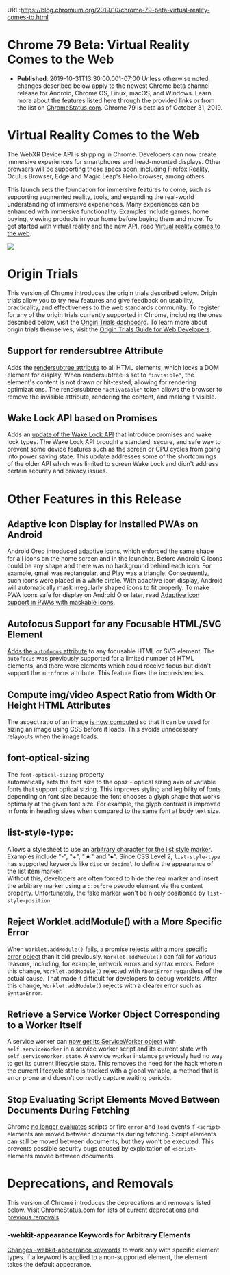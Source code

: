 URL:https://blog.chromium.org/2019/10/chrome-79-beta-virtual-reality-comes-to.html
# Chrome 79 Beta: Virtual Reality Comes to the Web
- **Published**: 2019-10-31T13:30:00.001-07:00
Unless otherwise noted, changes described below apply to the newest Chrome beta channel release for Android, Chrome OS, Linux, macOS, and Windows. Learn more about the features listed here through the provided links or from the list on [ChromeStatus.com](https://www.chromestatus.com/features#milestone%3D79). Chrome 79 is beta as of October 31, 2019.  

Virtual Reality Comes to the Web
================================

The WebXR Device API is shipping in Chrome. Developers can now create immersive experiences for smartphones and head-mounted displays. Other browsers will be supporting these specs soon, including Firefox Reality, Oculus Browser, Edge and Magic Leap's Helio browser, among others.  
  
This launch sets the foundation for immersive features to come, such as supporting augmented reality, tools, and expanding the real-world understanding of immersive experiences. Many experiences can be enhanced with immersive functionality. Examples include games, home buying, viewing products in your home before buying them and more. To get started with virtual reality and the new API, read [Virtual reality comes to the web](https://web.dev/vr-comes-to-the-web/).  
  
![](https://lh3.googleusercontent.com/zFVgcyP5KmH5QEn4KK7VpxA9oCJ-ANHbeYoDemIq1LN2hsbelZ8pdBz0wTw8U6rVdSSrTGsHcUCkgC5LsO1xmmvheZIZNio-JDJkTV2weAm5nbVll2E5LZ9PzLVA1UVdatkYPNfr)  

Origin Trials
=============

This version of Chrome introduces the origin trials described below. Origin trials allow you to try new features and give feedback on usability, practicality, and effectiveness to the web standards community. To register for any of the origin trials currently supported in Chrome, including the ones described below, visit the [Origin Trials dashboard](https://developers.chrome.com/origintrials/#/trials/active). To learn more about origin trials themselves, visit the [Origin Trials Guide for Web Developers](https://github.com/GoogleChrome/OriginTrials/blob/gh-pages/developer-guide.md).  

Support for rendersubtree Attribute
-----------------------------------

Adds the [rendersubtree attribute](https://www.google.com/url?q=https://developers.chrome.com/origintrials/%23/view_trial/3677189095748009985&sa=D&ust=1572453840152000&usg=AFQjCNH8LewYeenDV96GQPIVirVti9Ln9Q) to all HTML elements, which locks a DOM element for display. When rendersubtree is set to `"invisible"`, the element's content is not drawn or hit-tested, allowing for rendering optimizations. The rendersubtree `"activatable"` token allows the browser to remove the invisible attribute, rendering the content, and making it visible.  

Wake Lock API based on Promises
-------------------------------

Adds an [update of the Wake Lock API](https://developers.google.com/web/updates/2018/12/wakelock) that introduce promises and wake lock types. The Wake Lock API brought a standard, secure, and safe way to prevent some device features such as the screen or CPU cycles from going into power saving state. This update addresses some of the shortcomings of the older API which was limited to screen Wake Lock and didn't address certain security and privacy issues.  

Other Features in this Release
==============================

Adaptive Icon Display for Installed PWAs on Android
---------------------------------------------------

Android Oreo introduced [adaptive icons](https://developer.android.com/guide/practices/ui_guidelines/icon_design_adaptive), which enforced the same shape for all icons on the home screen and in the launcher. Before Android O icons could be any shape and there was no background behind each icon. For example, gmail was rectangular, and Play was a triangle. Consequently, such icons were placed in a white circle. With adaptive icon display, Android will automatically mask irregularly shaped icons to fit properly. To make PWA icons safe for display on Android O or later, read [Adaptive icon support in PWAs with maskable icons](https://web.dev/maskable-icon/).  

Autofocus Support for any Focusable HTML/SVG Element
----------------------------------------------------

[Adds the `autofocus` attribute](https://www.chromestatus.com/feature/5654905853313024) to any focusable HTML or SVG element. The `autofocus` was previously supported for a limited number of HTML elements, and there were elements which could receive focus but didn't support the `autofocus` attribute. This feature fixes the inconsistencies.  

Compute img/video Aspect Ratio from Width Or Height HTML Attributes
-------------------------------------------------------------------

The aspect ratio of an image [is now computed](https://www.chromestatus.com/feature/5695266130755584) so that it can be used for sizing an image using CSS before it loads. This avoids unnecessary relayouts when the image loads.  

font-optical-sizing
-------------------

The `font-optical-sizing` property  
automatically sets the font size to the opsz - optical sizing axis of variable fonts that support optical sizing. This improves styling and legibility of fonts depending on font size because the font chooses a glyph shape that works optimally at the given font size. For example, the glyph contrast is improved in fonts in heading sizes when compared to the same font at body text size.
  

list-style-type: <string>
-------------------------

Allows a stylesheet to use an [arbitrary character for the list style marker](https://www.chromestatus.com/feature/5893875400966144). Examples include "-", "+", "★" and "▸". Since CSS Level 2, `list-style-type` has supported keywords like `disc` or `decimal` to define the appearance of the list item marker.  
Without this, developers are often forced to hide the real marker and insert the arbitrary marker using a `::before` pseudo element via the content property. Unfortunately, the fake marker won't be nicely positioned by `list-style-position`.  

Reject Worklet.addModule() with a More Specific Error
-----------------------------------------------------

When `Worklet.addModule()` fails, a promise rejects with [a more specific error object](https://www.chromestatus.com/feature/5116796497559552) than it did previously. `Worklet.addModule()` can fail for various reasons, including, for example, network errors and syntax errors. Before this change, `Worklet.addModule()` rejected with `AbortError` regardless of the actual cause. That made it difficult for developers to debug worklets. After this change, `Worklet.addModule()` rejects with a clearer error such as `SyntaxError`.  

Retrieve a Service Worker Object Corresponding to a Worker Itself
-----------------------------------------------------------------

A service worker can [now get its ServiceWorker object](https://www.chromestatus.com/feature/6678900060979200) with `self.serviceWorker` in a service worker script and its current state with `self.serviceWorker.state`. A service worker instance previously had no way to get its current lifecycle state. This removes the need for the hack wherein the current lifecycle state is tracked with a global variable, a method that is error prone and doesn't correctly capture waiting periods.  

Stop Evaluating Script Elements Moved Between Documents During Fetching
-----------------------------------------------------------------------

Chrome [no longer evaluates](https://www.chromestatus.com/feature/6025903192670208) scripts or fire `error` and `load` events if `<script>` elements are moved between documents during fetching. Script elements can still be moved between documents, but they won't be executed. This prevents possible security bugs caused by exploitation of `<script>` elements moved between documents.  

Deprecations, and Removals
==========================

This version of Chrome introduces the deprecations and removals listed below. Visit ChromeStatus.com for lists of [current deprecations](https://www.chromestatus.com/features#browsers.chrome.status%3A%22Deprecated%22) and [previous removals](https://www.chromestatus.com/features#browsers.chrome.status:%22Removed%22).  

### -webkit-appearance Keywords for Arbitrary Elements

[Changes -webkit-appearance keywords](https://chromestatus.com/feature/4867142128238592) to work only with specific element types. If a keyword is applied to a non-supported element, the element takes the default appearance.